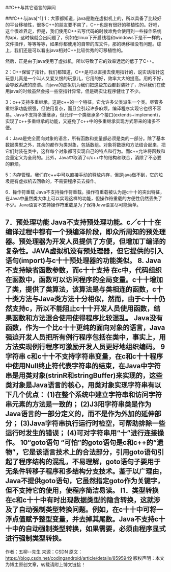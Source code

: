 ##C++与其它语言的异同

###C++与java[^1]
1：大家都知道，java是跑在虚拟机上的，所以具备了比较好的平台移植性，很多C++的朋友要不爽了，C++也是有很好的移植性的。好吧，这个很难界定，但是，我们使用C++去写代码的时候难免会使用到一些操作系统的api，这时候就会出问题了，例如在linux下开启线程和windows下是不一样的，文件操作，等等等等，如果你都使用的自带的库文件，那的确移植没有问题。综上，我们还是可以看出java相对C++比较优秀的可移植性的。  

然后，正是由于java使用了虚拟机，所以导致了它的效率远远的低于了C++。

2：C++保留了指针。我们都知道，C++是可以直接去使用指针的，说实话指针这玩意儿真是一个叫人又爱又恨的玩意儿，它用的好，效率大大的提高。用的不好，会导致系统的崩溃。而java的虚拟机为我们把这些东西都封装好了，所以我们在使用java的时候虽然会报一些空指针异常，但是确实让程序健壮了不少。

3：c++支持多重继承，这是c++的一个特征，它允许多父类派生一个类。尽管多重继承功能很强，但使用复杂，而且会引起许多麻烦，编译程序实现它也很不容易。Java不支持多重继承，但允许一个类继承多个接口(extends+implement)，实现了c++多重继承的功能，又避免了c++中的多重继承实现方式带来的诸多不便。

4：Java是完全面向对象的语言，所有函数和变量部必须是类的一部分。除了基本数据类型之外，其余的都作为类对象，包括数组。对象将数据和方法结合起来，把它们封装在类中，这样每个对象都可实现自己的特点和行为。而c++允许将函数和变量定义为全局的。此外，Java中取消了c/c++中的结构和联合，消除了不必要的麻烦。

5：内存管理。我们在c++中可以直接手动的释放内存，但是java做不到，它的垃圾是有虚拟机去回收的，不需要程序员去操作。

6．操作符重载 Java不支持操作符重载。操作符重载被认为是c十十的突出特征，在Java中虽然类大体上可以实现这样的功能，但操作符重载的方便性仍然丢失了不少。Java语言不支持操作符重载是为了保持Java语言尽可能简单。

7．预处理功能 Java不支持预处理功能。c／c十十在编译过程中都有一个预编泽阶段，即众所周知的预处理器。预处理器为开发人员提供了方便，但增加丁编译的复杂性。JAVA虚拟机没有预处理器，但它提供的引入语句(import)与c十十预处理器的功能类似。
8. Java不支持缺省函数参数，而c十十支持 在c中，代码组织在函数中，函数可以访问程序的全局变量。c十十增加了类，提供了类算法，该算法是与类相连的函数，c十十类方法与Java类方法十分相似，然而，由于c十十仍然支持c，所以不能阻止c十十开发人员使用函数，结果函数和方法混合使用使得程序比较混乱。
Java没有函数，作为一个比c十十更纯的面向对象的语言，Java强迫开发人员把所有例行程序包括在类中，事实上，用方法实现例行程序可激励开发人员更好地组织编码。
9字符串 c和c十十不支持字符串变量，在c和c十十程序中使用Null终止符代表字符串的结束，在Java中字符串是用类对象(strinR和stringBuffer)来实现的，这些类对象是Java语言的核心，用类对象实现字符串有以下几个优点：
(1)在整个系统中建立字符串和访问字符串元素的方法是一致的；
(2)J3阳字符串类是作为Java语言的一部分定义的，而不是作为外加的延伸部分；
(3)Java字符串执行运行时检空，可帮助排除一些运行时发生的错误；
(4)可对字符串用“十”进行连接操作。
10“goto语句
“可怕”的goto语句是c和c++的“遗物”，它是该语言技术上的合法部分，引用goto语句引起了程序结构的混乱，不易理解，goto语句子要用于无条件转移子程序和多结构分支技术。鉴于以广理由，Java不提供goto语句，它虽然指定goto作为关键字，但不支持它的使用，使程序简洁易读。
l1．类型转换
在c和c十十中有时出现数据类型的隐含转换，这就涉及了自动强制类型转换问题。例如，在c十十中可将一浮点值赋予整型变量，并去掉其尾数。Java不支持c十十中的自动强制类型转换，如果需要，必须由程序显式进行强制类型转换。
--------------------- 
作者：五柳--先生 
来源：CSDN 
原文：https://blog.csdn.net/codingandroid/article/details/8595949 
版权声明：本文为博主原创文章，转载请附上博文链接！